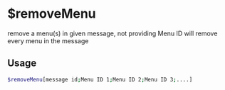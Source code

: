 # $removeMenu

remove a menu(s) in given message, not providing Menu ID will remove every menu in the message

## Usage

```bash
$removeMenu[message id;Menu ID 1;Menu ID 2;Menu ID 3;....]
```

